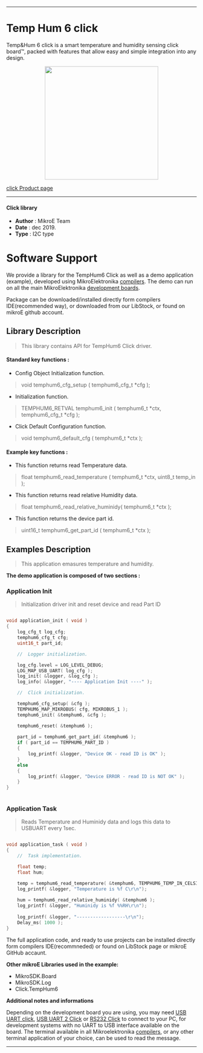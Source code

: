 

---
# Temp Hum 6 click

Temp&Hum 6 click is a smart temperature and humidity sensing click board™, packed with features that allow easy and simple integration into any design. 

<p align="center">
  <img src="https://download.mikroe.com/images/click_for_ide/temphum6_click.png" height=300px>
</p>

[click Product page](https://www.mikroe.com/temphum-6-click)

---


#### Click library 

- **Author**        : MikroE Team
- **Date**          : dec 2019.
- **Type**          : I2C type


# Software Support

We provide a library for the TempHum6 Click 
as well as a demo application (example), developed using MikroElektronika 
[compilers](https://shop.mikroe.com/compilers). 
The demo can run on all the main MikroElektronika [development boards](https://shop.mikroe.com/development-boards).

Package can be downloaded/installed directly form compilers IDE(recommended way), or downloaded from our LibStock, or found on mikroE github account. 

## Library Description

> This library contains API for TempHum6 Click driver.

#### Standard key functions :

- Config Object Initialization function.
> void temphum6_cfg_setup ( temphum6_cfg_t *cfg ); 
 
- Initialization function.
> TEMPHUM6_RETVAL temphum6_init ( temphum6_t *ctx, temphum6_cfg_t *cfg );

- Click Default Configuration function.
> void temphum6_default_cfg ( temphum6_t *ctx );


#### Example key functions :

- This function returns read Temperature data.
> float temphum6_read_temperature ( temphum6_t *ctx, uint8_t temp_in );
 
- This function returns read relative Humidity data.
> float temphum6_read_relative_huminidy( temphum6_t *ctx );

- This function returns the device part id.
> uint16_t temphum6_get_part_id ( temphum6_t *ctx );

## Examples Description

> This application emasures temperature and humidity.

**The demo application is composed of two sections :**

### Application Init 

> Initialization driver init and reset device and read Part ID

```c

void application_init ( void )
{
    log_cfg_t log_cfg;
    temphum6_cfg_t cfg;
    uint16_t part_id;

    //  Logger initialization.

    log_cfg.level = LOG_LEVEL_DEBUG;
    LOG_MAP_USB_UART( log_cfg );
    log_init( &logger, &log_cfg );
    log_info( &logger, "---- Application Init ----" );

    //  Click initialization.

    temphum6_cfg_setup( &cfg );
    TEMPHUM6_MAP_MIKROBUS( cfg, MIKROBUS_1 );
    temphum6_init( &temphum6, &cfg );

    temphum6_reset( &temphum6 );
    
    part_id = temphum6_get_part_id( &temphum6 );
    if ( part_id == TEMPHUM6_PART_ID )
    {
        log_printf( &logger, "Device OK - read ID is OK" );
    }
    else
    {
        log_printf( &logger, "Device ERROR - read ID is NOT OK" );
    }
}
  
```

### Application Task

> Reads Temperature and Huminidy data and logs this data to USBUART every 1sec.

```c

void application_task ( void )
{
    //  Task implementation.

    float temp;
    float hum;

    temp = temphum6_read_temperature( &temphum6, TEMPHUM6_TEMP_IN_CELSIUS );
    log_printf( &logger, "Temperature is %f C\r\n");
    
    hum = temphum6_read_relative_huminidy( &temphum6 );
    log_printf( &logger, "Huminidy is %f %%RH\r\n");
    
    log_printf( &logger, "------------------\r\n");
    Delay_ms( 1000 );
}

```


The full application code, and ready to use projects can be  installed directly form compilers IDE(recommneded) or found on LibStock page or mikroE GitHub accaunt.

**Other mikroE Libraries used in the example:** 

- MikroSDK.Board
- MikroSDK.Log
- Click.TempHum6

**Additional notes and informations**

Depending on the development board you are using, you may need 
[USB UART click](https://shop.mikroe.com/usb-uart-click), 
[USB UART 2 Click](https://shop.mikroe.com/usb-uart-2-click) or 
[RS232 Click](https://shop.mikroe.com/rs232-click) to connect to your PC, for 
development systems with no UART to USB interface available on the board. The 
terminal available in all Mikroelektronika 
[compilers](https://shop.mikroe.com/compilers), or any other terminal application 
of your choice, can be used to read the message.



---
